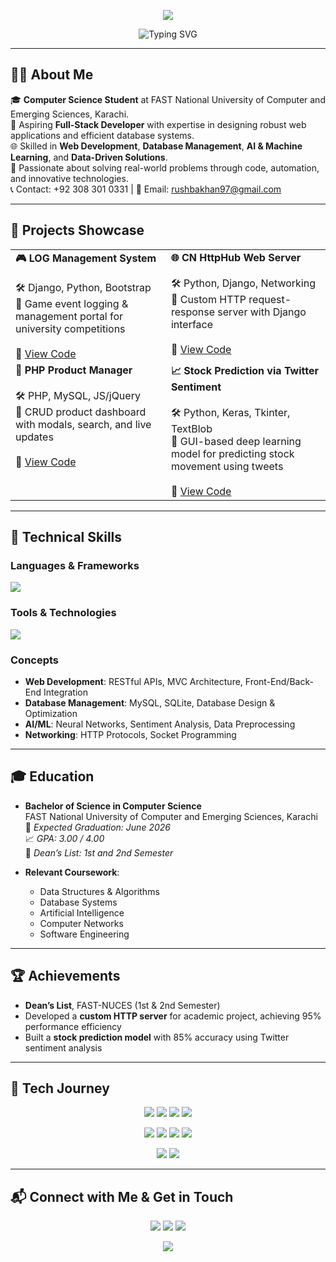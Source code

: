 <p align="center">
  <img src="https://capsule-render.vercel.app/api?type=waving&color=0e8cc7&height=200&section=header&text=Rushba%20Khan&fontSize=50&fontColor=ffffff" />
</p>

<p align="center">
  <img src="https://readme-typing-svg.demolab.com?font=Fira+Code&weight=500&pause=1000&color=0e8cc7&center=true&vCenter=true&width=435&lines=CS+Student+%7C+FAST-NUCES+Karachi;Full-Stack+Web+Developer;Database+Manager;AI+%2F+ML+Enthusiast;Passionate+Problem+Solver!" alt="Typing SVG" />
</p>

---

## 🧑‍💻 About Me

🎓 **Computer Science Student** at FAST National University of Computer and Emerging Sciences, Karachi.  
💼 Aspiring **Full-Stack Developer** with expertise in designing robust web applications and efficient database systems.  
🌐 Skilled in **Web Development**, **Database Management**, **AI & Machine Learning**, and **Data-Driven Solutions**.  
🚀 Passionate about solving real-world problems through code, automation, and innovative technologies.  
📞 Contact: +92 308 301 0331 | 📧 Email: rushbakhan97@gmail.com

---

## 🚀 Projects Showcase

<table>
  <tr>
    <td valign="top"><b>🎮 LOG Management System</b><br/><br/>
      🛠️ Django, Python, Bootstrap<br/>
      🎯 Game event logging & management portal for university competitions
      <br/><br/>
      🔗 <a href="https://github.com/RushbaKhan/LOG-Management-System">View Code</a>
    </td>
    <td valign="top"><b>🌐 CN HttpHub Web Server</b><br/><br/>
      🛠️ Python, Django, Networking<br/>
      🎯 Custom HTTP request-response server with Django interface
      <br/><br/>
      🔗 <a href="https://github.com/RushbaKhan/HttpHub-CN-Project">View Code</a>
    </td>
  </tr>
  <tr>
    <td valign="top"><b>🛒 PHP Product Manager</b><br/><br/>
      🛠️ PHP, MySQL, JS/jQuery<br/>
      🎯 CRUD product dashboard with modals, search, and live updates
      <br/><br/>
      🔗 <a href="https://github.com/RushbaKhan/php-product-manager">View Code</a>
    </td>
    <td valign="top"><b>📈 Stock Prediction via Twitter Sentiment</b><br/><br/>
      🛠️ Python, Keras, Tkinter, TextBlob<br/>
      🎯 GUI-based deep learning model for predicting stock movement using tweets
      <br/><br/>
      🔗 <a href="https://github.com/RushbaKhan/stock-twitter-sentiment">View Code</a>
    </td>
  </tr>
</table>

---

## 🧰 Technical Skills

### Languages & Frameworks
<img src="https://skillicons.dev/icons?i=php,java,html,css,python,django,mysql,js,bootstrap,keras,pandas,numpy" />

### Tools & Technologies
<img src="https://skillicons.dev/icons?i=git,github,linux,vscode,docker" />

### Concepts
- **Web Development**: RESTful APIs, MVC Architecture, Front-End/Back-End Integration  
- **Database Management**: MySQL, SQLite, Database Design & Optimization  
- **AI/ML**: Neural Networks, Sentiment Analysis, Data Preprocessing  
- **Networking**: HTTP Protocols, Socket Programming  

---

## 🎓 Education

- **Bachelor of Science in Computer Science**  
  FAST National University of Computer and Emerging Sciences, Karachi  
  📅 *Expected Graduation: June 2026*  
  📈 *GPA: 3.00 / 4.00*  
  🏅 *Dean’s List: 1st and 2nd Semester*  

- **Relevant Coursework**:  
  - Data Structures & Algorithms  
  - Database Systems  
  - Artificial Intelligence  
  - Computer Networks  
  - Software Engineering  

---

## 🏆 Achievements

- **Dean’s List**, FAST-NUCES (1st & 2nd Semester)  
- Developed a **custom HTTP server** for academic project, achieving 95% performance efficiency  
- Built a **stock prediction model** with 85% accuracy using Twitter sentiment analysis  

---

## 🌟 Tech Journey

<p align="center">
  <img src="https://img.shields.io/badge/PHP-Expert-777BB4?style=for-the-badge&logo=php&logoColor=white" />
  <img src="https://img.shields.io/badge/Java-Proficient-007396?style=for-the-badge&logo=java&logoColor=white" />
  <img src="https://img.shields.io/badge/HTML5-Master-E34F26?style=for-the-badge&logo=html5&logoColor=white" />
  <img src="https://img.shields.io/badge/CSS3-Master-1572B6?style=for-the-badge&logo=css3&logoColor=white" />
</p>
<p align="center">
  <img src="https://img.shields.io/badge/Python-Advanced-3776AB?style=for-the-badge&logo=python&logoColor=white" />
  <img src="https://img.shields.io/badge/Django-Expert-092E20?style=for-the-badge&logo=django&logoColor=white" />
  <img src="https://img.shields.io/badge/MySQL-Skilled-4479A1?style=for-the-badge&logo=mysql&logoColor=white" />
  <img src="https://img.shields.io/badge/JavaScript-Proficient-F7DF1E?style=for-the-badge&logo=javascript&logoColor=black" />
</p>
<p align="center">
  <img src="https://img.shields.io/badge/Contributions-Open%20Source-4CAF50?style=for-the-badge&logo=github&logoColor=white" />
  <img src="https://img.shields.io/badge/Projects-10%2B%20Completed-0e8cc7?style=for-the-badge&logo=codeigniter&logoColor=white" />
</p>

---

## 📬 Connect with Me & Get in Touch

<p align="center">
  <a href="rushbakhan97@gmail.com"><img src="https://img.shields.io/badge/Email-D14836?style=for-the-badge&logo=gmail&logoColor=white"/></a>
  <a href="https://www.linkedin.com/in/rushba-khan-b069b927a"><img src="https://img.shields.io/badge/LinkedIn-0077B5?style=for-the-badge&logo=linkedin&logoColor=white"/></a>
  <a href="https://github.com/RushbaKhan"><img src="https://img.shields.io/badge/GitHub-000?style=for-the-badge&logo=github&logoColor=white"/></a>
</p>

<p align="center">
  <img src="https://komarev.com/ghpvc/?username=rushba-khan&label=Profile+Views&color=0e8cc7&style=flat" />
</p>
